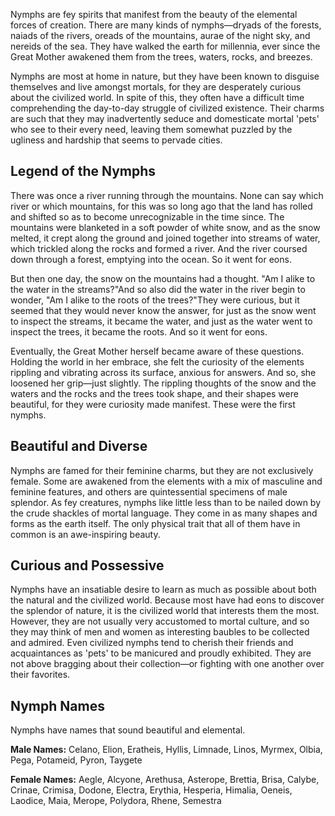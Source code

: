 Nymphs are fey spirits that manifest from the beauty of the elemental forces of creation. There are many kinds of nymphs—dryads of the forests, naiads of the rivers, oreads of the mountains, aurae of the night sky, and nereids of the sea. They have walked the earth for millennia, ever since the Great Mother awakened them from the trees, waters, rocks, and breezes.

Nymphs are most at home in nature, but they have been known to disguise themselves and live amongst mortals, for they are desperately curious about the civilized world. In spite of this, they often have a difficult time comprehending the day-to-day struggle of civilized existence. Their charms are such that they may inadvertently seduce and domesticate mortal 'pets' who see to their every need, leaving them somewhat puzzled by the ugliness and hardship that seems to pervade cities.

## Legend of the Nymphs
There was once a river running through the mountains. None can say which river or which mountains, for this was so long ago that the land has rolled and shifted so as to become unrecognizable in the time since. The mountains were blanketed in a soft powder of white snow, and as the snow melted, it crept along the ground and joined together into streams of water, which trickled along the rocks and formed a river. And the river coursed down through a forest, emptying into the ocean. So it went for eons.

But then one day, the snow on the mountains had a thought. "Am I alike to the water in the streams?"And so also did the water in the river begin to wonder, "Am I alike to the roots of the trees?"They were curious, but it seemed that they would never know the answer, for just as the snow went to inspect the streams, it became the water, and just as the water went to inspect the trees, it became the roots. And so it went for eons.

Eventually, the Great Mother herself became aware of these questions. Holding the world in her embrace, she felt the curiosity of the elements rippling and vibrating across its surface, anxious for answers. And so, she loosened her grip—just slightly. The rippling thoughts of the snow and the waters and the rocks and the trees took shape, and their shapes were beautiful, for they were curiosity made manifest. These were the first nymphs.

## Beautiful and Diverse
Nymphs are famed for their feminine charms, but they are not exclusively female. Some are awakened from the elements with a mix of masculine and feminine features, and others are quintessential specimens of male splendor. As fey creatures, nymphs like little less than to be nailed down by the crude shackles of mortal language. They come in as many shapes and forms as the earth itself. The only physical trait that all of them have in common is an awe-inspiring beauty.

## Curious and Possessive
Nymphs have an insatiable desire to learn as much as possible about both the natural and the civilized world. Because most have had eons to discover the splendor of nature, it is the civilized world that interests them the most. However, they are not usually very accustomed to mortal culture, and so they may think of men and women as interesting baubles to be collected and admired. Even civilized nymphs tend to cherish their friends and acquaintances as 'pets' to be manicured and proudly exhibited. They are not above bragging about their collection—or fighting with one another over their favorites.

## Nymph Names
Nymphs have names that sound beautiful and elemental.

**Male Names:** Celano, Elion, Eratheis, Hyllis, Limnade, Linos, Myrmex, Olbia, Pega, Potameid, Pyron, Taygete

**Female Names:** Aegle, Alcyone, Arethusa, Asterope, Brettia, Brisa, Calybe, Crinae, Crimisa, Dodone, Electra, Erythia, Hesperia, Himalia, Oeneis, Laodice, Maia, Merope, Polydora, Rhene, Semestra